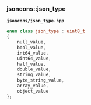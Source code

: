 ### jsoncons::json_type

__`jsoncons/json_type.hpp`__

```c++
enum class json_type : uint8_t 
{
    null_value,
    bool_value,
    int64_value,
    uint64_value,
    half_value,
    double_value,
    string_value,
    byte_string_value,
    array_value,
    object_value
};
```

